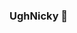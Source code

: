 ### UghNicky 👋

<!--
**UghNicky/UghNicky** is a ✨ _special_ ✨ repository because its `README.md` (this file) appears on your GitHub profile.

Here are some ideas to get you started:

- 🔭 I’m currently working on PMMP Plugins...
- 🌱 I’m currently learning further PHP and JavaScript...
- 👯 I’m looking to collaborate on PMMP Plugins for Poggit...
- 🤔 I’m looking for help with JavaScript...
- 💬 Ask me about anything...
- 📫 How to reach me: Discord: Nicky ψ#0001...
- 😄 Pronouns: he/him...
- ⚡ Fun fact: Developing TekTonic Cores...
-->
